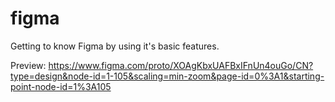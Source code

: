 # figma
Getting to know Figma by using it's basic features.

Preview: https://www.figma.com/proto/XOAgKbxUAFBxIFnUn4ouGo/CN?type=design&node-id=1-105&scaling=min-zoom&page-id=0%3A1&starting-point-node-id=1%3A105
